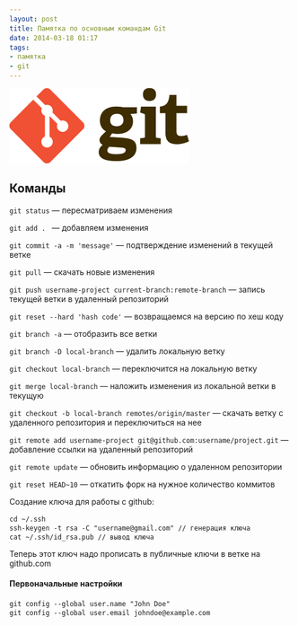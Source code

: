 ```yaml
---
layout: post
title: Памятка по основным командам Git
date: 2014-03-18 01:17
tags:
- памятка
- git
---
```


![Git logo](https://raw.githubusercontent.com/wcoder/blog/master/git/Git-Logo.png)

## Команды

`git status` — пересматриваем изменения

`git add . ` — добавляем изменения

`git commit -a -m 'message'` — подтверждение изменений в текущей ветке

`git pull` — скачать новые изменения

`git push username-project current-branch:remote-branch` — запись текущей ветки в удаленный репозиторий

`git reset --hard 'hash code'` — возвращаемся на версию по хеш коду

`git branch -a` — отобразить все ветки

`git branch -D local-branch` — удалить локальную ветку

`git checkout local-branch` — переключится на локальную ветку

`git merge local-branch` — наложить изменения из локальной ветки в текущую

`git checkout -b local-branch remotes/origin/master` — скачать ветку с удаленного репозитория и переключиться на нее

`git remote add username-project git@github.com:username/project.git` — добавление ссылки на удаленный репозиторий

`git remote update` — обновить информацию о удаленном репозитории

`git reset HEAD~10` — откатить форк на нужное количество коммитов

Cоздание ключа для работы с github:

```
cd ~/.ssh
ssh-keygen -t rsa -C "username@gmail.com" // генерация ключа
cat ~/.ssh/id_rsa.pub // вывод ключа
```

Теперь этот ключ надо прописать в публичные ключи в ветке на github.com

#### Первоначальные настройки

```
git config --global user.name "John Doe"
git config --global user.email johndoe@example.com
```
